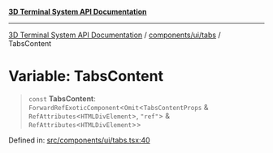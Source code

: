 [**3D Terminal System API Documentation**](../../../../README.md)

***

[3D Terminal System API Documentation](../../../../README.md) / [components/ui/tabs](../README.md) / TabsContent

# Variable: TabsContent

> `const` **TabsContent**: `ForwardRefExoticComponent`\<`Omit`\<`TabsContentProps` & `RefAttributes`\<`HTMLDivElement`\>, `"ref"`\> & `RefAttributes`\<`HTMLDivElement`\>\>

Defined in: [src/components/ui/tabs.tsx:40](https://github.com/Dicommunitas/ThreeJS_Terminal_3D2/blob/2d6118765ed06f96efcb299ae199b08c708400c9/src/components/ui/tabs.tsx#L40)
